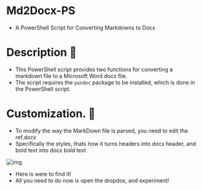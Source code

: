 # Md2Docx-PS
- A PowerShell Script for Converting Markdowns to Docx


# Description 🎯
- This PowerShell script provides two functions for converting a markdown file to a Microsoft Word docx file. 
- The script requires the `pandoc` package to be installed, which is done in the PowerShell script.

# Customization. 🎨

- To modify the way the MarkDown file is parsed, you need to edit the ref.docx
- Specifically the styles, thats how it turns headers into docx header, and bold text into docx bold text

![img](https://github.com/jh1sc/Md2Docx-PS/blob/main/rm%2B/Styles.png)

- Here is were to find it!
- All you need to do now is open the dropdox, and experiment!

